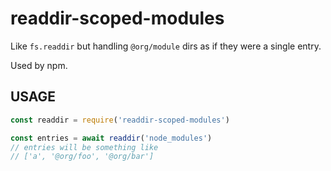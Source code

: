 # readdir-scoped-modules

Like `fs.readdir` but handling `@org/module` dirs as if they were
a single entry.

Used by npm.

## USAGE

```javascript
const readdir = require('readdir-scoped-modules')

const entries = await readdir('node_modules')
// entries will be something like
// ['a', '@org/foo', '@org/bar']
```

